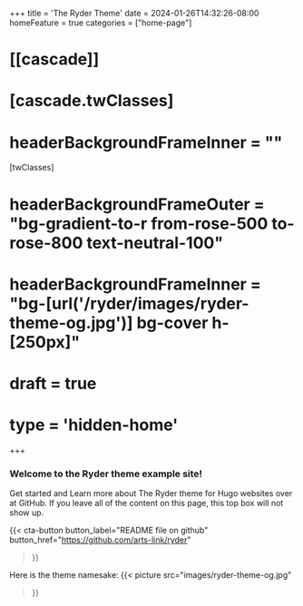 +++
title = 'The Ryder Theme'
date = 2024-01-26T14:32:26-08:00
homeFeature = true
categories = ["home-page"]
# [[cascade]]
#   [cascade.twClasses]
#     headerBackgroundFrameInner = ""

[twClasses]
  # headerBackgroundFrameOuter = "bg-gradient-to-r from-rose-500 to-rose-800 text-neutral-100"
  # headerBackgroundFrameInner = "bg-[url('/ryder/images/ryder-theme-og.jpg')] bg-cover h-[250px]"
# draft = true
# type = 'hidden-home'
+++ 

### Welcome to the Ryder theme example site!

Get started and Learn more about The Ryder theme for Hugo websites over at GitHub. If you leave all of the content on this page, this top box will not show up.

{{< cta-button 
  button_label="README file on github" 
  button_href="https://github.com/arts-link/ryder" 
>}}

<!--more-->

Here is the theme namesake:
  {{< picture 
    src="images/ryder-theme-og.jpg"
  >}}

